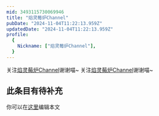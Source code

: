 ```yaml
---
mid: 3493115730069946
title: "焰灵莓炉Channel"
pubDate: "2024-11-04T11:22:13.959Z"
updatedDate: "2024-11-04T11:22:13.959Z"
profile:
  {
    Nickname: ["焰灵莓炉Channel"],
  }
---
```


关注[焰灵莓炉Channel](https://space.bilibili.com/3493115730069946)谢谢喵~ 关注[焰灵莓炉Channel](https://space.bilibili.com/3493115730069946)谢谢喵~

## 此条目有待补充
你可以在[这里](https://github.com/Yuhanawa/VTuber.ICU/edit/master/src/content/v/焰灵莓炉Channel/index.md)编辑本文
